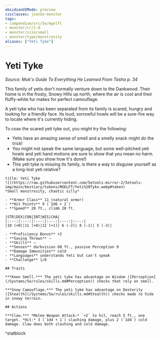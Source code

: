 ```yaml
---
obsidianUIMode: preview
cssclasses: json5e-monster
tags:
- compendium/src/5e/mgelft
- monster/cr/1-8
- monster/size/small
- monster/type/monstrosity
aliases: ["Yeti Tyke"]
---
```

# Yeti Tyke
*Source: Muk's Guide To Everything He Learned From Tasha p. 34*  

This family of yetis don't normally venture down to the Dankwood. Their home is in the frosty, Snowy Hills up north, where the air is cool and their fluffy-white fur makes for perfect camouflage.

A yeti tyke who has been separated from its family is scared, hungry and looking for a friendly face. Its loud, sorrowful howls will be a sure-fire way to locate where it's currently hiding.

To coax the scared yeti tyke out, you might try the following:

- Yetis have an amazing sense of smell and a smelly snack might do the trick!  
- You might not speak the same language, but some well-pitched yeti howls and yeti hand motions are sure to show that you mean no harm. (Make sure you show how it's done!)  
- This yeti tyke is missing its family, is there a way to disguise yourself as a long-lost yeti relative?  

```ad-statblock
title: Yeti Tyke
![](https://raw.githubusercontent.com/5etools-mirror-2/5etools-img/main/bestiary/tokens/MGELFT/Yeti%20Tyke.webp#token)
*Small monstrosity, chaotic silly*

- **Armor Class** 11 (natural armor)
- **Hit Points** 9 (`2d6 + 2`)
- **Speed** 20 ft., climb 20 ft.

|STR|DEX|CON|INT|WIS|CHA|
|:---:|:---:|:---:|:---:|:---:|:---:|
|10 (+0)|11 (+0)|12 (+1)| 6 (-2)| 8 (-1)| 5 (-3)|

- **Proficiency Bonus** +2
- **Saving Throws** ⏤
- **Skills** ⏤
- **Senses** darkvision 60 ft., passive Perception 9
- **Damage Immunities** cold
- **Languages** understands Yeti but can't speak
- **Challenge** 1/8

## Traits

***Keen Smell.*** The yeti tyke has advantage on Wisdom ([Perception](/Systems/5e/rules/skills.md#Perception)) checks that rely on smell.

***Snow Camouflage.*** The yeti tyke has advantage on Dexterity ([Stealth](/Systems/5e/rules/skills.md#Stealth)) checks made to hide in snowy terrain.

## Actions

***Claw.*** *Melee Weapon Attack:* `+2` to hit, reach 5 ft., one target. *Hit:* 3 (`1d4 + 1`) slashing damage, plus 2 (`1d4`) cold damage. Claw does both slashing and cold damage.
```
^statblock